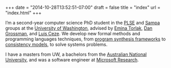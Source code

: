 +++
date = "2014-10-28T13:52:51-07:00"
draft = false
title = "index"
url = "index.html"
+++

I’m a second-year computer science PhD student in the [PLSE][] and [Sampa][] groups at the [University of Washington][uw], advised by [Emina Torlak][emina], [Dan Grossman][djg], and [Luis Ceze][luisceze].
We develop new formal methods and programming languages techniques, from [program synthesis frameworks][synapse] to [consistency models][ferrite], to solve systems problems.

I have a masters from UW, a bachelors from the [Australian National University][anu], and was a software engineer at [Microsoft Research][msr].

[sampa]: https://sampa.cs.washington.edu
[plse]: http://uwplse.org
[uw]: https://www.cs.washington.edu
[luisceze]: http://homes.cs.washington.edu/~luisceze/
[djg]: http://homes.cs.washington.edu/~djg/
[emina]: http://homes.cs.washington.edu/~emina/
[msr]: http://research.microsoft.com
[phb]: http://programsandcourses.anu.edu.au/program/APHSC
[anu]: http://www.anu.edu.au
[cv]: files/cv.pdf
[synapse]: http://synapse.uwplse.org
[ferrite]: http://sandcat.cs.washington.edu/ferrite
